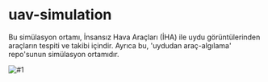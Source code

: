 # uav-simulation

Bu simülasyon ortamı, İnsansız Hava Araçları (İHA) ile uydu görüntülerinden araçların tespiti ve takibi içindir. Ayrıca bu, 'uydudan araç-algılama' repo'sunun simülasyon ortamıdır.

![#1](https://github.com/AlperenCicek/uav-simulation/blob/main/SimulationScreenShot1.PNG)